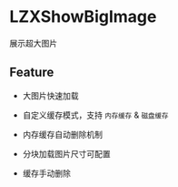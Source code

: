 # LZXShowBigImage
展示超大图片

## Feature

* 大图片快速加载

* 自定义缓存模式，支持 `内存缓存` & `磁盘缓存`

* 内存缓存自动删除机制

* 分块加载图片尺寸可配置

* 缓存手动删除
